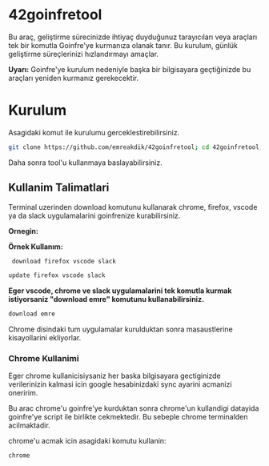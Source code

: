 # 42goinfretool

Bu araç, geliştirme sürecinizde ihtiyaç duyduğunuz tarayıcıları veya araçları tek bir komutla Goinfre'ye kurmanıza olanak tanır. Bu kurulum, günlük geliştirme süreçlerinizi hızlandırmayı amaçlar.

**Uyarı:** Goinfre'ye kurulum nedeniyle başka bir bilgisayara geçtiğinizde bu araçları yeniden kurmanız gerekecektir.

# Kurulum

Asagidaki komut ile kurulumu gerceklestirebilirsiniz. 
```bash
git clone https://github.com/emreakdik/42goinfretool; cd 42goinfretool; ./install.sh
```

Daha sonra tool'u kullanmaya baslayabilirsiniz.

## Kullanim Talimatlari

Terminal uzerinden download komutunu kullanarak chrome, firefox, vscode ya da slack uygulamalarini goinfrenize kurabilirsiniz.

**Ornegin:**

**Örnek Kullanım:**
```bash
 download firefox vscode slack
```
```bash
update firefox vscode slack
```


**Eger vscode, chrome ve slack uygulamalarini tek komutla kurmak istiyorsaniz "download emre" komutunu kullanabilirsiniz.**

```bash
download emre
```

Chrome disindaki tum uygulamalar kurulduktan sonra masaustlerine kisayollarini ekliyorlar.

### Chrome Kullanimi

Eger chrome kullanicisiysaniz her baska bilgisayara gectiginizde verilerinizin kalmasi icin google hesabinizdaki sync ayarini acmanizi oneririm.

Bu arac chrome'u goinfre'ye kurduktan sonra chrome'un kullandigi datayida goinfre'ye script ile birlikte cekmektedir. Bu sebeple chrome terminalden acilmaktadir.

chrome'u acmak icin asagidaki komutu kullanin:

```bash
chrome
```

